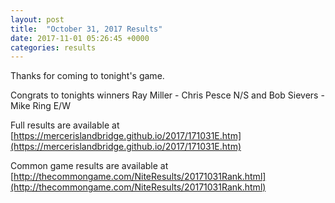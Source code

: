 ```yaml
---
layout: post
title:  "October 31, 2017 Results"
date: 2017-11-01 05:26:45 +0000
categories: results
---
```

Thanks for coming to tonight's game.

Congrats to tonights winners Ray Miller - Chris Pesce N/S and Bob Sievers - Mike Ring E/W

Full results are available at [https://mercerislandbridge.github.io/2017/171031E.htm](https://mercerislandbridge.github.io/2017/171031E.htm)

Common game results are available at [http://thecommongame.com/NiteResults/20171031Rank.html](http://thecommongame.com/NiteResults/20171031Rank.html)
